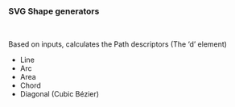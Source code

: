 ### SVG Shape generators
&nbsp;

Based on inputs, calculates the Path descriptors (The ‘d’ element)

* Line
* Arc
* Area
* Chord
* Diagonal (Cubic Bézier)
